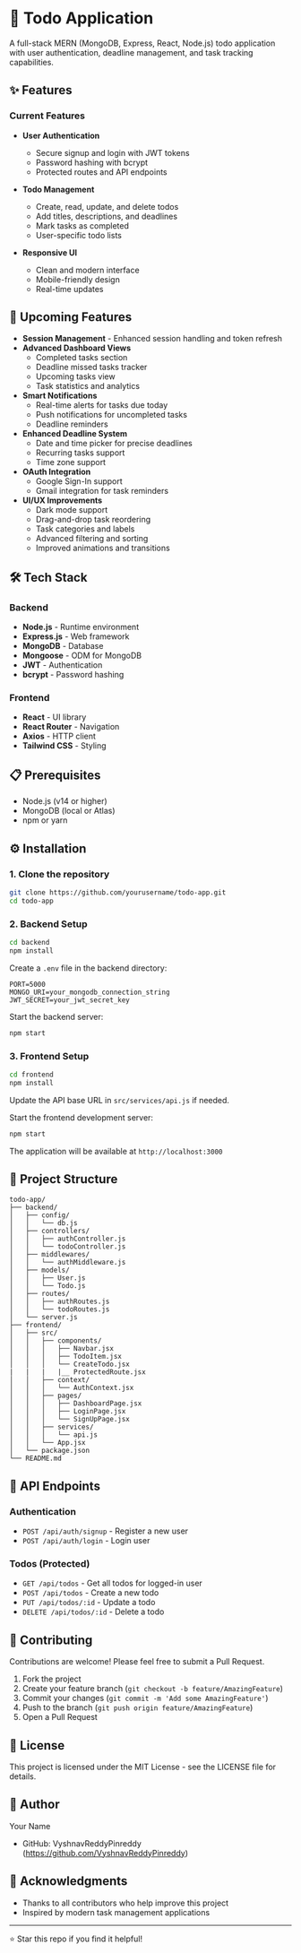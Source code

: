 # 📝 Todo Application

A full-stack MERN (MongoDB, Express, React, Node.js) todo application with user authentication, deadline management, and task tracking capabilities.

## ✨ Features

### Current Features
- **User Authentication**
  - Secure signup and login with JWT tokens
  - Password hashing with bcrypt
  - Protected routes and API endpoints
  
- **Todo Management**
  - Create, read, update, and delete todos
  - Add titles, descriptions, and deadlines
  - Mark tasks as completed
  - User-specific todo lists

- **Responsive UI**
  - Clean and modern interface
  - Mobile-friendly design
  - Real-time updates

## 🚀 Upcoming Features

- **Session Management** - Enhanced session handling and token refresh
- **Advanced Dashboard Views**
  - Completed tasks section
  - Deadline missed tasks tracker
  - Upcoming tasks view
  - Task statistics and analytics
- **Smart Notifications**
  - Real-time alerts for tasks due today
  - Push notifications for uncompleted tasks
  - Deadline reminders
- **Enhanced Deadline System**
  - Date and time picker for precise deadlines
  - Recurring tasks support
  - Time zone support
- **OAuth Integration**
  - Google Sign-In support
  - Gmail integration for task reminders
- **UI/UX Improvements**
  - Dark mode support
  - Drag-and-drop task reordering
  - Task categories and labels
  - Advanced filtering and sorting
  - Improved animations and transitions

## 🛠️ Tech Stack

### Backend
- **Node.js** - Runtime environment
- **Express.js** - Web framework
- **MongoDB** - Database
- **Mongoose** - ODM for MongoDB
- **JWT** - Authentication
- **bcrypt** - Password hashing

### Frontend
- **React** - UI library
- **React Router** - Navigation
- **Axios** - HTTP client
- **Tailwind CSS** - Styling

## 📋 Prerequisites

- Node.js (v14 or higher)
- MongoDB (local or Atlas)
- npm or yarn

## ⚙️ Installation

### 1. Clone the repository
```bash
git clone https://github.com/yourusername/todo-app.git
cd todo-app
```

### 2. Backend Setup
```bash
cd backend
npm install
```

Create a `.env` file in the backend directory:
```env
PORT=5000
MONGO_URI=your_mongodb_connection_string
JWT_SECRET=your_jwt_secret_key
```

Start the backend server:
```bash
npm start
```

### 3. Frontend Setup
```bash
cd frontend
npm install
```

Update the API base URL in `src/services/api.js` if needed.

Start the frontend development server:
```bash
npm start
```

The application will be available at `http://localhost:3000`

## 📁 Project Structure

```
todo-app/
├── backend/
│   ├── config/
│   │   └── db.js
│   ├── controllers/
│   │   ├── authController.js
│   │   └── todoController.js
│   ├── middlewares/
│   │   └── authMiddleware.js
│   ├── models/
│   │   ├── User.js
│   │   └── Todo.js
│   ├── routes/
│   │   ├── authRoutes.js
│   │   └── todoRoutes.js
│   └── server.js
├── frontend/
│   ├── src/
│   │   ├── components/
│   │   │   ├── Navbar.jsx
│   │   │   ├── TodoItem.jsx
│   │   │   └── CreateTodo.jsx
|   |   |   |__ ProtectedRoute.jsx
│   │   ├── context/
│   │   │   └── AuthContext.jsx
│   │   ├── pages/
│   │   │   ├── DashboardPage.jsx
│   │   │   ├── LoginPage.jsx
│   │   │   └── SignUpPage.jsx
│   │   ├── services/
│   │   │   └── api.js
│   │   └── App.jsx
│   └── package.json
└── README.md
```

## 🔐 API Endpoints

### Authentication
- `POST /api/auth/signup` - Register a new user
- `POST /api/auth/login` - Login user

### Todos (Protected)
- `GET /api/todos` - Get all todos for logged-in user
- `POST /api/todos` - Create a new todo
- `PUT /api/todos/:id` - Update a todo
- `DELETE /api/todos/:id` - Delete a todo

## 🤝 Contributing

Contributions are welcome! Please feel free to submit a Pull Request.

1. Fork the project
2. Create your feature branch (`git checkout -b feature/AmazingFeature`)
3. Commit your changes (`git commit -m 'Add some AmazingFeature'`)
4. Push to the branch (`git push origin feature/AmazingFeature`)
5. Open a Pull Request

## 📝 License

This project is licensed under the MIT License - see the LICENSE file for details.

## 👤 Author

Your Name
- GitHub: VyshnavReddyPinreddy (https://github.com/VyshnavReddyPinreddy)

## 🙏 Acknowledgments

- Thanks to all contributors who help improve this project
- Inspired by modern task management applications

---

⭐ Star this repo if you find it helpful!
